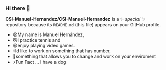 ### Hi there 👋


**CSI-Manuel-Hernandez/CSI-Manuel-Hernandez** is a ✨ _special_ ✨ repository because its `README.md` (this file) appears on your GitHub profile.

- 😧My name is Manuel Hernández,
- 😿I practice tennis and
- 😆enjoy playing video games.
- 💀Id like to work on something that has number,
- 🍂something that allows you to change and work on your enviroment
- ⚡Fun Fact ... I have a dog 
  
